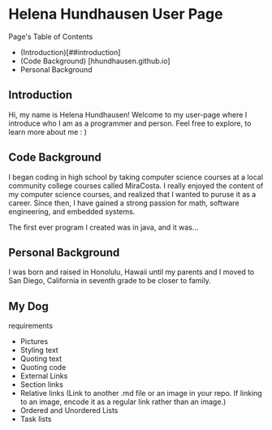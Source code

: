 # Helena Hundhausen User Page
 

Page's Table of Contents 
- (Introduction)[##introduction]
- (Code Background) [hhundhausen.github.io]
- Personal Background

## Introduction 
Hi, my name is Helena Hundhausen! Welcome to my user-page where I introduce who I am as a programmer and person. Feel free to explore, to learn more about me : )

## Code Background 
I began coding in high school by taking computer science courses at a local community college courses called MiraCosta. I really enjoyed the content of my computer science courses, and realized that I wanted to puruse it as a career. Since then, I have gained a strong passion for math, software engineering, and embedded systems. 

The first ever program I created was in java, and it was... 




## Personal Background
I was born and raised in Honolulu, Hawaii until my parents and I moved to San Diego, California in seventh grade to be closer to family. 

## My Dog 




requirements

- Pictures
- Styling text
- Quoting text
- Quoting code
- External Links
- Section links
- Relative links (Link to another .md file or an image in your repo. If linking to an image, encode it as a regular link rather than an image.)
- Ordered and Unordered Lists
- Task lists